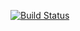 [![Build Status](https://travis-ci.org/vanek154rus/lab3_geometry.svg?branch=master)](https://travis-ci.org/vanek154rus/lab3_geometry)
